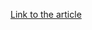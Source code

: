 [Link to the article](https://cybersecuritynews.com/hackers-compromised-3300-websites-using-plug-in-vulnerability/)
